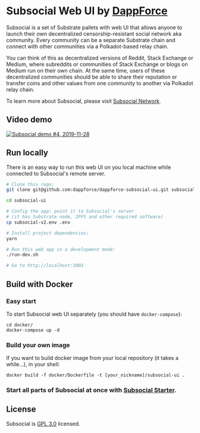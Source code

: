 # Subsocial Web UI by [DappForce](https://github.com/dappforce)

Subsocial is a set of Substrate pallets with web UI that allows anyone to launch their own decentralized censorship-resistant social network aka community. Every community can be a separate Substrate chain and connect with other communities via a Polkadot-based relay chain.

You can think of this as decentralized versions of Reddit, Stack Exchange or Medium, where subreddits or communities of Stack Exchange or blogs on Medium run on their own chain. At the same time, users of these decentralized communities should be able to share their reputation or transfer coins and other values from one community to another via Polkadot relay chain.

To learn more about Subsocial, please visit [Subsocial Network](http://subsocial.network).

## Video demo

[![Subsocial demo #4, 2019-11-28](http://i3.ytimg.com/vi/pFGvlKpJdss/maxresdefault.jpg)](https://www.youtube.com/watch?v=pFGvlKpJdss)

## Run locally

There is an easy way to run this web UI on you local machine while connected to Subsocial's remote server.

```bash
# Clone this repo:
git clone git@github.com:dappforce/dappforce-subsocial-ui.git subsocial-ui

cd subsocial-ui

# Config the app: point it to Subsocial's server 
# (it has Substrate node, IPFS and other required software)
cp subsocial-v2.env .env

# Install project dependencies:
yarn

# Run this web app in a development mode:
./run-dev.sh

# Go to http://localhost:3003
```

## Build with Docker

### Easy start
To start Subsocial web UI separately (you should have `docker-compose`):

```
cd docker/
docker-compose up -d
```

### Build your own image

If you want to build docker image from your local repository (it takes a while...), in your shell:

```
docker build -f docker/Dockerfile -t [your_nickname]/subsocial-ui .
```

### Start all parts of Subsocial at once with [Subsocial Starter](https://github.com/dappforce/dappforce-subsocial-starter).

## License

Subsocial is [GPL 3.0](./LICENSE) licensed.

